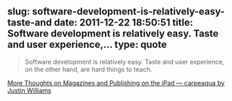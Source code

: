 slug: software-development-is-relatively-easy-taste-and
date: 2011-12-22 18:50:51
title: Software development is relatively easy. Taste and user experience,...
type: quote
---

> Software development is relatively easy. Taste and user experience, on the other hand, are hard things to teach.

[More Thoughts on Magazines and Publishing on the iPad — carpeaqua by Justin Williams](http://carpeaqua.com/2011/12/06/more-thoughts-on-magazines-and-publishing-on-the-ipad/)
